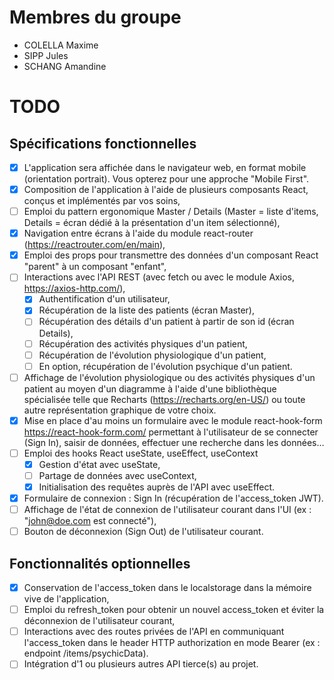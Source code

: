 # Membres du groupe
- COLELLA Maxime
- SIPP Jules
- SCHANG Amandine

# TODO

## Spécifications fonctionnelles

- [X] L'application sera affichée dans le navigateur web, en format mobile (orientation portrait). Vous opterez pour une approche "Mobile First".
- [X] Composition de l'application à l'aide de plusieurs composants React, conçus et implémentés par vos soins,
- [ ] Emploi du pattern ergonomique Master / Details (Master = liste d'items, Details = écran dédié à la présentation d'un item sélectionné),
- [X] Navigation entre écrans à l'aide du module react-router (https://reactrouter.com/en/main),
- [X] Emploi des props pour transmettre des données d'un composant React "parent" à un composant "enfant",
- [ ]  Interactions avec l'API REST (avec fetch ou avec le module Axios, https://axios-http.com/),
    - [X] Authentification d'un utilisateur,
    - [X] Récupération de la liste des patients (écran Master),
    - [ ] Récupération des détails d'un patient à partir de son id (écran Details),
    - [ ] Récupération des activités physiques d'un patient,
    - [ ] Récupération de l'évolution physiologique d'un patient,
    - [ ] En option, récupération de l'évolution psychique d'un patient.
- [ ] Affichage de l'évolution physiologique ou des activités physiques d'un patient au moyen d'un diagramme à l'aide d'une bibliothèque spécialisée telle que Recharts (https://recharts.org/en-US/) ou toute autre représentation graphique de votre choix.
- [X] Mise en place d'au moins un formulaire avec le module react-hook-form https://react-hook-form.com/ permettant à l'utilisateur de se connecter (Sign In), saisir de données, effectuer une recherche dans les données…
- [ ] Emploi des hooks React useState, useEffect, useContext
    - [X] Gestion d'état avec useState,
    - [ ] Partage de données avec useContext,
    - [X] Initialisation des requêtes auprès de l'API avec useEffect.
- [X] Formulaire de connexion : Sign In (récupération de l'access_token JWT).
- [ ] Affichage de l'état de connexion de l'utilisateur courant dans l'UI (ex : "john@doe.com est connecté"),
- [ ] Bouton de déconnexion (Sign Out) de l'utilisateur courant.

## Fonctionnalités optionnelles

- [X] Conservation de l'access_token dans le localstorage dans la mémoire vive de l'application,
- [ ] Emploi du refresh_token pour obtenir un nouvel access_token et éviter la déconnexion de l'utilisateur courant,
- [ ] Interactions avec des routes privées de l'API en communiquant l'access_token dans le header HTTP authorization en mode Bearer (ex : endpoint /items/psychicData).
- [ ] Intégration d'1 ou plusieurs autres API tierce(s) au projet.
